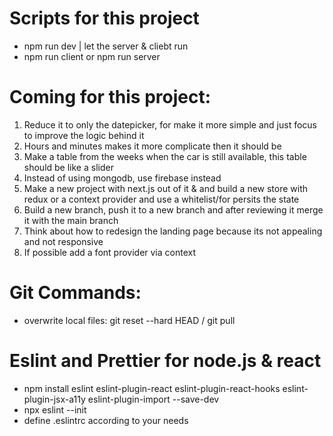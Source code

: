 # Scripts for this project
- npm run dev | let the server & cliebt run 
- npm run client or npm run server 

# Coming for this project:
1. Reduce it to only the datepicker, for make it more simple and just focus to improve the logic behind it
2. Hours and minutes makes it more complicate then it should be 
3. Make a table from the weeks when the car is still available, this table should be like a slider
4. Instead of using mongodb, use firebase instead
5. Make a new project with next.js out of it & and build a new store with redux or a context provider and use a whitelist/for persits the state
6. Build a new branch, push it to a new branch and after reviewing it merge it with the main branch
7. Think about how to redesign the landing page because its not appealing and not responsive
8. If possible add a font provider via context

# Git Commands:
- overwrite local files: git reset --hard HEAD / git pull 

# Eslint and Prettier for node.js & react 
- npm install eslint eslint-plugin-react eslint-plugin-react-hooks eslint-plugin-jsx-a11y eslint-plugin-import --save-dev
- npx eslint --init
- define .eslintrc according to your needs